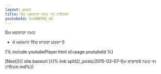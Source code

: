 ```yaml
---
layout: post
title: ਓਮ ਖ਼ਚਰਾਯਾ ਨਮਹ ੧੧ ਟਾਇਮਸ
youtubeId: ScVWNYRQ_mI
---
```

 
 
 ਓਮ ਖ਼ਚਰਾਯਾ ਨਮਹ  
 
 -  ਜੋ ਅਸਮਾਨ ਵਿੱਚ ਯਾਤਰਾ ਕਰਦਾ ਹੈ 
 
  
 
  
 
 
 
 
 
 


{% include youtubePlayer.html id=page.youtubeId %}
 
[Next]({{ site.baseurl }}{% link  split2/_posts/2015-03-07-ਓਮ ਭਾਗਾਵਥੇ ਨਮਹ ੧੧ ਟਾਇਮਸ.md%})
 

